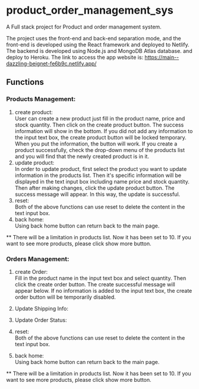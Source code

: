 # product_order_management_sys
A Full stack project for Product and order management system. 

The project uses the front-end and back-end separation mode, and the front-end is developed using the React framework and deployed to Netlify. The backend is developed using Node.js and MongoDB Atlas database. and deploy to Heroku. The link to access the app website is: https://main--dazzling-beignet-fe6b9c.netlify.app/

## Functions
### Products Management:
1. create product:  
User can create a new product just fill in the product name, price and stock quantity. Then click on the create product button. The success information will show in the bottom. If you did not add any information to the input text box, the create product button will be locked temporary. When you put the information, the button will work. If you create a product successfully, check the drop-down menu of the products list and you will find that the newly created product is in it.
2. update product:  
In order to update product, first select the product you want to update information in the products list. Then it's specific information will be displayed in the text input box including name price and stock quantity. Then after making changes, click the update product button. The success message will appear. In this way, the update is successful.
3. reset:    
Both of the above functions can use reset to delete the content in the text input box.
4. back home:  
Using back home button can return back to the main page.

** There will be a limitation in products list. Now it has been set to 10. If you want to see more products, please click show more button.


### Orders Management:
1. create Order:  
Fill in the product name in the input text box and select quantity. Then click the create order button. The create successful message will appear below. If no information is added to the input text box, the create order button will be temporarily disabled.
2. Update Shipping Info:

3. Update Order Status:

4. reset:    
Both of the above functions can use reset to delete the content in the text input box.
5. back home:  
Using back home button can return back to the main page.

** There will be a limitation in products list. Now it has been set to 10. If you want to see more products, please click show more button.

